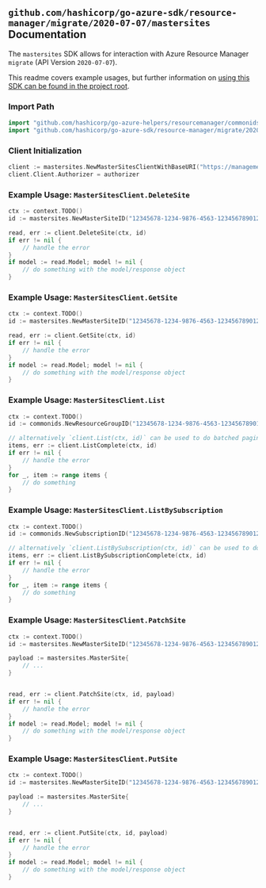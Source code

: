 
## `github.com/hashicorp/go-azure-sdk/resource-manager/migrate/2020-07-07/mastersites` Documentation

The `mastersites` SDK allows for interaction with Azure Resource Manager `migrate` (API Version `2020-07-07`).

This readme covers example usages, but further information on [using this SDK can be found in the project root](https://github.com/hashicorp/go-azure-sdk/tree/main/docs).

### Import Path

```go
import "github.com/hashicorp/go-azure-helpers/resourcemanager/commonids"
import "github.com/hashicorp/go-azure-sdk/resource-manager/migrate/2020-07-07/mastersites"
```


### Client Initialization

```go
client := mastersites.NewMasterSitesClientWithBaseURI("https://management.azure.com")
client.Client.Authorizer = authorizer
```


### Example Usage: `MasterSitesClient.DeleteSite`

```go
ctx := context.TODO()
id := mastersites.NewMasterSiteID("12345678-1234-9876-4563-123456789012", "example-resource-group", "masterSiteName")

read, err := client.DeleteSite(ctx, id)
if err != nil {
	// handle the error
}
if model := read.Model; model != nil {
	// do something with the model/response object
}
```


### Example Usage: `MasterSitesClient.GetSite`

```go
ctx := context.TODO()
id := mastersites.NewMasterSiteID("12345678-1234-9876-4563-123456789012", "example-resource-group", "masterSiteName")

read, err := client.GetSite(ctx, id)
if err != nil {
	// handle the error
}
if model := read.Model; model != nil {
	// do something with the model/response object
}
```


### Example Usage: `MasterSitesClient.List`

```go
ctx := context.TODO()
id := commonids.NewResourceGroupID("12345678-1234-9876-4563-123456789012", "example-resource-group")

// alternatively `client.List(ctx, id)` can be used to do batched pagination
items, err := client.ListComplete(ctx, id)
if err != nil {
	// handle the error
}
for _, item := range items {
	// do something
}
```


### Example Usage: `MasterSitesClient.ListBySubscription`

```go
ctx := context.TODO()
id := commonids.NewSubscriptionID("12345678-1234-9876-4563-123456789012")

// alternatively `client.ListBySubscription(ctx, id)` can be used to do batched pagination
items, err := client.ListBySubscriptionComplete(ctx, id)
if err != nil {
	// handle the error
}
for _, item := range items {
	// do something
}
```


### Example Usage: `MasterSitesClient.PatchSite`

```go
ctx := context.TODO()
id := mastersites.NewMasterSiteID("12345678-1234-9876-4563-123456789012", "example-resource-group", "masterSiteName")

payload := mastersites.MasterSite{
	// ...
}


read, err := client.PatchSite(ctx, id, payload)
if err != nil {
	// handle the error
}
if model := read.Model; model != nil {
	// do something with the model/response object
}
```


### Example Usage: `MasterSitesClient.PutSite`

```go
ctx := context.TODO()
id := mastersites.NewMasterSiteID("12345678-1234-9876-4563-123456789012", "example-resource-group", "masterSiteName")

payload := mastersites.MasterSite{
	// ...
}


read, err := client.PutSite(ctx, id, payload)
if err != nil {
	// handle the error
}
if model := read.Model; model != nil {
	// do something with the model/response object
}
```
